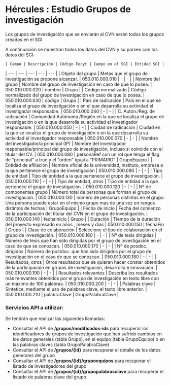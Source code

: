 # Hércules : Estudio Grupos de investigación



Los grupos de investigación que se enviarán al CVN serán todos los grupos creados en el SGI

  


A continuación se muestran todos los datos del CVN y su parseo con los datos del SGI:



    | Campo | Descripción | Código Fecyt | Campo en el SGI | Entidad SGI |
| --- | --- | --- | --- | --- |
| Objeto del grupo | Metas que el grupo de investigación se propone alcanzar. | 050\.010\.000\.010 | \- | \- |
| Nombre del grupo | Nombre del grupo de investigación en caso de que lo posea. | 050\.010\.000\.020 | nombre | Grupo |
| Código normalizado | Código normalizado del grupo de investigación en caso de que lo posea. | 050\.010\.000\.030 | codigo | Grupo |
| País de radicación | País en el que se localiza el grupo de investigación o en el que desarrolla su actividad el investigador responsable. | 050\.010\.000\.040 | \- | \- |
| C. Autón./Reg. de radicación | Comunidad Autónoma /Región en la que se localiza el grupo de investigación o en la que desarrolla su actividad el investigador responsable. | 050\.010\.000\.050 | \- | \- |
| Ciudad de radicación | Ciudad en la que se localiza el grupo de investigación o en la que desarrolla su actividad el investigador responsable | 050\.010\.000\.070 | \- | \- |
| Nombre del investigador/a principal (IP) | Nombre del investigador responsable/principal del grupo de investigación, incluso si coincide con el titular del CV. | 050\.010\.000\.080 | personaRef con un rol que tenga el flag de "principal" a true y el "orden" igual a "PRIMARIO" | GrupoEquipo |
| Entidad de afiliación | Nombre oficial de la universidad, instituto, empresa a la que pertenece el grupo de investigación | 050\.010\.000\.090 | \- | \- |
| Tipo de entidad | Tipo de entidad a la que pertenece el grupo de investigación. | 050\.010\.000\.110 | \- | \- |
| Tipo de entidad, otros | Tipo de entidad a la que pertenece el grupo de investigación. | 050\.010\.000\.120 | \- | \- |
| Nº de componentes grupo | Número total de personas que forman el grupo de investigación. | 050\.010\.000\.130 | número de personas distintas en el grupo. Una persona puede estar en el mismo grupo mas de una vez en rangos distintos de fechas | GrupoEquipo |
| Fecha de inicio | Fecha del comienzo de la participación del titular del CVN en el grupo de investigación. | 050\.010\.000\.140 | fechaInicio | Grupo |
| Duración | Tiempo de la duración del proyecto expresado en años , meses y días | 050\.010\.000\.150 | fechaFin | Grupo |
| Clase de colaboración | Seleccione el tipo de colaboración en el grupo de investigación. | 050\.010\.000\.160 | \- | \- |
| Nº de tesis dirigidas | Número de tesis que han sido dirigidas por el grupo de investigación en el caso de que se conozcan. | 050\.010\.000\.170 | \- | \- |
| Nº de posdoc. dirigidos | Número de postdoc. que han sido dirigidos por el grupo de investigación en el caso de que se conozcan. | 050\.010\.000\.180 | \- | \- |
| Resultados, otros | Otros resultados que se quieran hacer constar obtenidos de la participación en grupos de investigación, desarrollo e innovación. | 050\.010\.000\.190 | \- | \- |
| Resultados relevantes | Describa los resultados más relevantes obtenidos por el grupo de investigación en texto libre con un máximo de 100 palabras. | 050\.010\.000\.200 | \- | \- |
| Palabras clave | Sintetice, mediante el uso de palabras clave, el texto libre anterior. | 050\.010\.000\.210 | palabraClave | GrupoPalabraClave |

### Servicios API a utilizar:

Se tendrán que realizar las siguientes llamadas:

* Consultar el API de **/grupos/modificados\-ids** para recuperar los identificadores de grupos de investigación que han sufrido cambios en los datos generales (tabla Grupo), en el equipo (tabla GrupoEquipo) o en las palabras claves (tabla GrupoPalabraClave)
* Consultar el API de **/grupos/{id}** para recuperar el detalle de los datos generales del grupo
* Consultar el API de **/grupos/{id}/grupoequipos** para recuperar el listado de investigadores del grupo
* Consultar el API de **/grupos/{id}/grupopalabrasclave** para recuperar el listado de palabras clave del grupo

  





